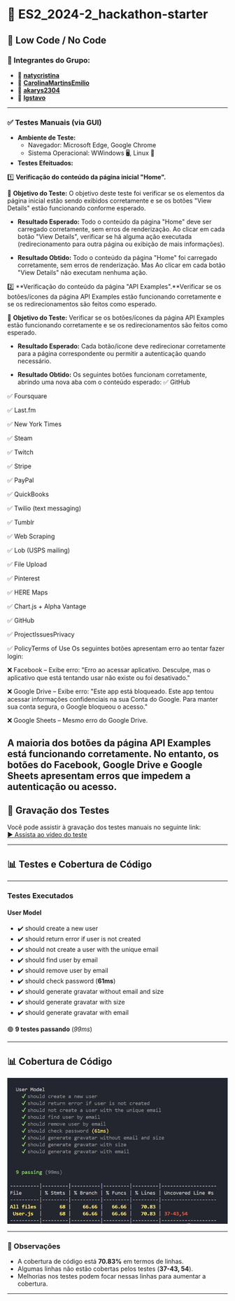 # 📌 ES2_2024-2_hackathon-starter

## 🚀 Low Code / No Code

### 👥 Integrantes do Grupo:
- 👩 **[natycristina](https://github.com/natycristina)**
- 👩 **[CarolinaMartinsEmilio](https://github.com/CarolinaMartinsEmilio)**
- 👩 **[akarys2304](https://github.com/akarys2304)**
- 🧑 **[lgstavo](https://github.com/lgstavo)**

---
### ✅ Testes Manuais (via GUI) 
* **Ambiente de Teste:**
  - Navegador: Microsoft Edge, Google Chrome
  - Sistema Operacional: WWindows 🖥️, Linux 🐧
* **Testes Efeituados:**

1️⃣  **Verificação do conteúdo da página inicial "Home".**

🎯 **Objetivo do Teste:** O objetivo deste teste foi verificar se os elementos da página inicial estão sendo exibidos corretamente e se os botões "View Details" estão funcionando conforme esperado.

 - **Resultado Esperado:** Todo o conteúdo da página "Home" deve ser carregado corretamente, sem erros de renderização. Ao clicar em cada botão "View Details", verificar se há alguma ação executada (redirecionamento para outra página ou exibição de mais informações).
   
- **Resultado Obtido:** Todo o conteúdo da página "Home" foi carregado corretamente, sem erros de renderização. Mas Ao clicar em cada botão "View Details"  não executam nenhuma ação.

2️⃣ **Verificação do conteúdo da página "API Examples".**Verificar se os botões/ícones da página API Examples estão funcionando corretamente e se os redirecionamentos são feitos como esperado.

🎯 **Objetivo do Teste:** Verificar se os botões/ícones da página API Examples estão funcionando corretamente e se os redirecionamentos são feitos como esperado.

 - **Resultado Esperado:** Cada botão/ícone deve redirecionar corretamente para a página correspondente ou permitir a autenticação quando necessário.
   
- **Resultado Obtido:** Os seguintes botões funcionam corretamente, abrindo uma nova aba com o conteúdo esperado:
 ✅ GitHub

 ✅ Foursquare
 
 ✅ Last.fm
 
 ✅ New York Times
 
 ✅ Steam
 
 ✅ Twitch
 
 ✅ Stripe
 
 ✅ PayPal
 
 ✅ QuickBooks
 
 ✅ Twilio (text messaging)
 
 ✅ Tumblr
 
 ✅ Web Scraping
 
 ✅ Lob (USPS mailing)
 
 ✅ File Upload
 
 ✅ Pinterest
 
 ✅ HERE Maps
 
 ✅ Chart.js + Alpha Vantage 
 
 ✅ GitHub 
 
 ✅ ProjectIssuesPrivacy 
 
 ✅ PolicyTerms of Use
Os seguintes botões apresentam erro ao tentar fazer login:

❌ Facebook – Exibe erro: "Erro ao acessar aplicativo. Desculpe, mas o aplicativo que está tentando usar não existe ou foi desativado."

❌ Google Drive – Exibe erro: "Este app está bloqueado. Este app tentou acessar informações confidenciais na sua Conta do Google. Para manter sua conta segura, o Google bloqueou o acesso."

❌ Google Sheets – Mesmo erro do Google Drive.

A maioria dos botões da página API Examples está funcionando corretamente. No entanto, os botões do Facebook, Google Drive e Google Sheets apresentam erros que impedem a autenticação ou acesso. 
---
## 🎥 Gravação dos Testes

Você pode assistir à gravação dos testes manuais no seguinte link:  
[▶ Assista ao vídeo do teste](https://drive.google.com/file/d/1dxL3CWXwsZFLUBJDu8bRB0TnnHa3Pwrq/view?usp=drive_link)

---
## 📊 Testes e Cobertura de Código
---
###  Testes Executados

#### **User Model**
- ✔️ should create a new user  
- ✔️ should return error if user is not created  
- ✔️ should not create a user with the unique email  
- ✔️ should find user by email  
- ✔️ should remove user by email  
- ✔️ should check password (**61ms**)  
- ✔️ should generate gravatar without email and size  
- ✔️ should generate gravatar with size  
- ✔️ should generate gravatar with email  

🟢 **9 testes passando** (*99ms*)  

---

## 📊 Cobertura de Código

![Relatório de Cobertura](images/coverage-report.jpeg)

---

### 📌 Observações
- A cobertura de código está **70.83%** em termos de linhas.
- Algumas linhas não estão cobertas pelos testes (**37-43, 54**).
- Melhorias nos testes podem focar nessas linhas para aumentar a cobertura.

---
